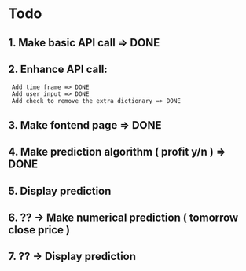 # Todo

## 1. Make basic API call => DONE

## 2. Enhance API call:
     Add time frame => DONE
     Add user input => DONE
     Add check to remove the extra dictionary => DONE

## 3. Make fontend page => DONE

## 4. Make prediction algorithm ( profit y/n ) => DONE

## 5. Display prediction

## 6. ?? -> Make numerical prediction ( tomorrow close price )

## 7. ?? -> Display prediction
